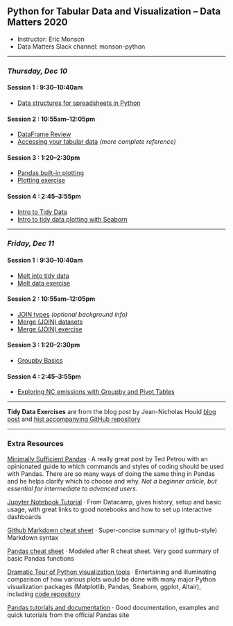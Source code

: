 ## Python for Tabular Data and Visualization – Data Matters 2020

- Instructor: Eric Monson
- Data Matters Slack channel: monson-python

---

### *Thursday, Dec 10*

#### Session 1 : 9:30–10:40am

- [Data structures for spreadsheets in Python](DataStructures.ipynb)

#### Session 2 : 10:55am–12:05pm

- [DataFrame Review](DataFrameReview.ipynb)
- [Accessing your tabular data](AccessingDataFrames.ipynb) *(more complete reference)*

#### Session 3 : 1:20–2:30pm

- [Pandas built-in plotting](BasicPandasPlotting.ipynb)
- [Plotting exercise](PlottingExercise.ipynb)

#### Session 4 : 2:45–3:55pm

- [Intro to Tidy Data](TidyDataIntro.ipynb)
- [Intro to tidy data plotting with Seaborn](SeabornIntro.ipynb)

---

### *Friday, Dec 11*

#### Session 1 : 9:30–10:40am

- [Melt into tidy data](MeltIntro.ipynb)
- [Melt data exercise](MeltExercise.ipynb)

#### Session 2 : 10:55am–12:05pm

- [JOIN types](JoinTypes.ipynb) *(optional background info)*
- [Merge (JOIN) datasets](MergeDatasets.ipynb)
- [Merge (JOIN) exercise](MergeExercise.ipynb)

#### Session 3 : 1:20–2:30pm

- [Groupby Basics](Groupby_Basics.ipynb)

#### Session 4 : 2:45–3:55pm

- [Exploring NC emissions with Groupby and Pivot Tables](Groupby_NCexploration.ipynb)

---

**Tidy Data Exercises**
are from the blog post by Jean-Nicholas Hould
[blog post](http://www.jeannicholashould.com/tidy-data-in-python.html) 
and [hist accompanying GitHub repository](https://github.com/nickhould/tidy-data-python)

---

### Extra Resources

[Minimally Sufficient Pandas](https://medium.com/dunder-data/minimally-sufficient-pandas-a8e67f2a2428)
· A really great post by Ted Petrou with an opinionated guide to which commands and styles of
coding should be used with Pandas. There are so many ways of doing the same thing in Pandas
and he helps clarify which to choose and why. *Not a beginner article, but essential for intermediate
to advanced users.*

[Jupyter Notebook Tutorial](https://www.datacamp.com/community/tutorials/tutorial-jupyter-notebook)
· From Datacamp, gives history, setup and basic usage, with great links to good notebooks
and how to set up interactive dashboards

[Github Markdown cheat sheet](https://guides.github.com/pdfs/markdown-cheatsheet-online.pdf)
· Super-concise summary of (github-style) Markdown syntax

[Pandas cheat sheet](https://github.com/pandas-dev/pandas/blob/master/doc/cheatsheet/Pandas_Cheat_Sheet.pdf)
· Modeled after R cheat sheet. Very good summary of basic Pandas functions

[Dramatic Tour of Python visualization tools](https://dansaber.wordpress.com/2016/10/02/a-dramatic-tour-through-pythons-data-visualization-landscape-including-ggplot-and-altair/)
· Entertaining and illuminating comparison of how various plots would be done with many major
Python visualization packages (Matplotlib, Pandas, Seaborn, ggplot, Altair), including
[code repository](https://github.com/dsaber/py-viz-blog)

[Pandas tutorials and documentation](https://pandas.pydata.org/pandas-docs/stable/tutorials.html)
· Good documentation, examples and quick tutorials from the official Pandas site
